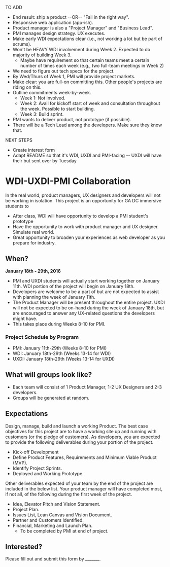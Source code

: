 TO ADD
* End result: ship a product --OR-- "Fail in the right way".
* Responsive web application (app-ish).
* Product manager is also a "Project Manager" and "Business Lead".
* PMI manages design strategy. UX executes.
* Make early WDI expectations clear (i.e., not working a lot but be part of scrums).
* Won't be HEAVY WDI involvement during Week 2. Expected to do majority of building Week 3.
  - Maybe have requirement so that certain teams meet a certain number of times each week (e.g., two full-team meetings in Week 2)
* We need to figure out tech specs for the project.
* By Wed/Thurs of Week 1, PMI will provide project markets.
* Make clear: you are full-on committing this. Other people's projects are riding on this.
* Outline commitments week-by-week.
  * Week 1: Not involved.
  * Week 2: Avail for kickoff start of week and consultation throughout the week. Possible to start building.
  * Week 3: Build sprint.
* PMI wants to deliver product, not prototype (if possible).
* There will be a Tech Lead among the developers. Make sure they know that.

NEXT STEPS
* Create interest form
* Adapt README so that it's WDI, UXDI and PMI-facing
  -- UXDI will have their but sent over by Tuesday

# WDI-UXDI-PMI Collaboration

In the real world, product managers, UX designers and developers will not be working in isolation. This project is an opportunity for GA DC immersive students to 

* After class, WDI will have opportunity to develop a PMI student's prototype
* Have the opportunity to work with product manager and UX designer. Simulate real world.
* Great opportunity to broaden your experiences as web developer as you prepare for industry.

## When?

**January 18th - 29th, 2016**

* PMI and UXDI students will actually start working together on January 11th. WDI portion of the project will begin on January 18th.
* Developers are welcome to be a part of but are not expected to assist with planning the week of January 11th.
* The Product Manager will be present throughout the entire project. UXDI will not be expected to be on-hand during the week of January 18th, but are encouraged to answer any UX-related questions the developers might have.
* This takes place during Weeks 8-10 for PMI.

### Project Schedule by Program

* PMI: January 11th-29th (Weeks 8-10 for PMI)  
* WDI: January 18th-29th (Weeks 13-14 for WDI)  
* UXDI: January 18th-29th (Weeks 13-14 for UXDI)  

## What will groups look like?

* Each team will consist of 1 Product Manager, 1-2 UX Designers and 2-3 developers.
* Groups will be generated at random.

## Expectations

Design, manage, build and launch a working Product. The best case objectives for this project are to have a working site up and running with customers (or the pledge of customers). As developers, you are expected to provide the following deliverables during your portion of the project.

* Kick-off Development
* Define Product Features, Requirements and Minimum Viable Product (MVP).
* Identify Project Sprints.
* Deployed and Working Prototype.

Other deliverables expected of your team by the end of the project are included in the below list. Your product manager will have completed most, if not all, of the following during the first week of the project.

* Idea, Elevator Pitch and Vision Statement.
* Project Plan.
* Issues List, Lean Canvas and Vision Document.
* Partner and Customers Identified.
* Financial, Marketing and Launch Plan.
  * To be completed by PMI at end of project.

## Interested?

Please fill out and submit this form by _______.
